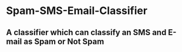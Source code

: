 # Spam-SMS-Email-Classifier

## A classifier which can classify an SMS and E-mail as Spam or Not Spam
